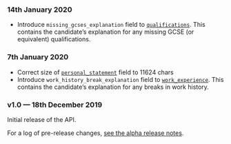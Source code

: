 ### 14th January 2020

- Introduce `missing_gcses_explanation` field to [`qualifications`](/api-docs/reference#qualifications-object). This contains the candidate’s explanation for any missing GCSE (or equivalent) qualifications.

### 7th January 2020

- Correct size of [`personal_statement`](/api-docs/reference#applicationattributes-object) field to 11624 chars
- Introduce `work_history_break_explanation` field to [`work_experience`](/api-docs/reference#workexperiences-object). This contains the candidate’s explanation for any breaks in work history.

### v1.0 — 18th December 2019

Initial release of the API.

For a log of pre-release changes, [see the alpha release notes](/api-docs/alpha-release-notes).
